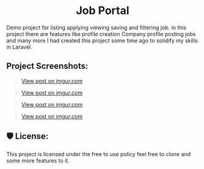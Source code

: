 <h1 align="center" id="title">Job Portal</h1>

<p id="description">Demo project for listing applying viewing saving and filtering job. in this project there are features like profile creation Company profile posting jobs and many more I had created this project some time ago to solidify my skills in Laravel.</p>

<h2>Project Screenshots:</h2>

<blockquote class="imgur-embed-pub" lang="en" data-id="ejblF2Z"><a href="https://imgur.com/ejblF2Z">View post on imgur.com</a></blockquote><script async src="//s.imgur.com/min/embed.js" charset="utf-8"></script>

<blockquote class="imgur-embed-pub" lang="en" data-id="ydDyFJV"><a href="https://imgur.com/ydDyFJV">View post on imgur.com</a></blockquote><script async src="//s.imgur.com/min/embed.js" charset="utf-8"></script>

<blockquote class="imgur-embed-pub" lang="en" data-id="nKVOnmh"><a href="https://imgur.com/nKVOnmh">View post on imgur.com</a></blockquote><script async src="//s.imgur.com/min/embed.js" charset="utf-8"></script>

<blockquote class="imgur-embed-pub" lang="en" data-id="smirrdr"><a href="https://imgur.com/smirrdr">View post on imgur.com</a></blockquote><script async src="//s.imgur.com/min/embed.js" charset="utf-8"></script>

<h2>🛡️ License:</h2>

This project is licensed under the free to use policy feel free to clone and some more features to it.
